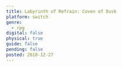 ```yaml
---
title: Labyrinth of Refrain: Coven of Dusk
platform: switch
genre:
  - rpg
digital: false
physical: true
guide: false
pending: false
posted: 2018-12-27
---
```


